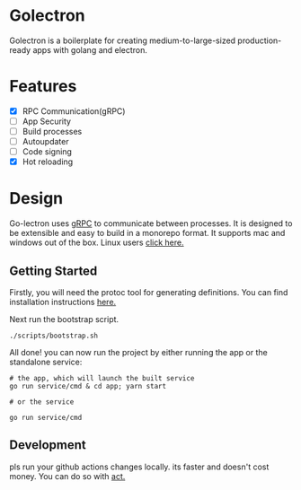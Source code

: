 # Golectron

Golectron is a boilerplate for creating medium-to-large-sized production-ready apps with golang and electron.

# Features

- [x] RPC Communication(gRPC)
- [ ] App Security
- [ ] Build processes
- [ ] Autoupdater
- [ ] Code signing
- [x] Hot reloading

# Design

Go-lectron uses [gRPC](https://grpc.io/) to communicate between processes. It is designed to be extensible and easy to build in a monorepo format. It supports mac and windows out of the box. Linux users [click here.](https://i.kym-cdn.com/entries/icons/original/000/035/699/pepe.jpg)

## Getting Started

Firstly, you will need the protoc tool for generating definitions. You can find installation instructions [here.](https://grpc.io/docs/protoc-installation/)

Next run the bootstrap script.
```
./scripts/bootstrap.sh
```

All done! you can now run the project by either running the app or the standalone service:
```
# the app, which will launch the built service
go run service/cmd & cd app; yarn start

# or the service

go run service/cmd
```

## Development

pls run your github actions changes locally. its faster and doesn't cost money. You can do so with [act.](https://github.com/nektos/act)